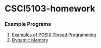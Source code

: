 # CSCI5103-homework

### Example Programs
1. [Examples of POSIX Thread Programming](http://www-users.cselabs.umn.edu/classes/Fall-2020/csci5103/Examples/POSIX/)
2. [Dynamic Memory](http://www-users.cselabs.umn.edu/classes/Fall-2020/csci5103/Examples/sharemem/)
